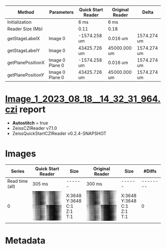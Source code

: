 |  Method            | Parameters       | Quick Start Reader | Original Reader | Delta  |
| -------------------|------------------|--------------------|-----------------|------- |
| Initialization     |                  |6 ms|6 ms|        |
| Reader Size (Mb)     |                  |0.11|0.18|        |
| getStageLabelX| Image 0 | -1574.258 um | 0.016 um | 1574.274 um |
| getStageLabelY| Image 0 | 43425.726 um | 45000.000 um | 1574.274 um |
| getPlanePositionX| Image 0 Plane 0 | -1574.258 um | 0.016 um | 1574.274 um |
| getPlanePositionY| Image 0 Plane 0 | 43425.726 um | 45000.000 um | 1574.274 um |
# [Image_1_2023_08_18__14_32_31_964.czi](https://zenodo.org/record/8263451/files/Image_1_2023_08_18__14_32_31_964.czi) report
 - **Autostitch** = true
 - ZeissCZIReader v7.1.0
 - ZeissQuickStartCZIReader v0.2.4-SNAPSHOT

# Images 

| Series            | Quick Start Reader | Size | Original Reader | Size | #Diffs |
|-------------------|--------------------|------|-----------------|------|--------|
| Read time (all)   |305 ms|------|300 ms|------|--------|
|0|![Image_1_2023_08_18__14_32_31_964.quick_true.flat_true.stitch_true.series_0.jpg](Image_1_2023_08_18__14_32_31_964/Image_1_2023_08_18__14_32_31_964.quick_true.flat_true.stitch_true.series_0.jpg)|X:3648<br>Y:3648<br>C:1<br>Z:1<br>T:1|![Image_1_2023_08_18__14_32_31_964.quick_false.flat_true.stitch_true.series_0.jpg](Image_1_2023_08_18__14_32_31_964/Image_1_2023_08_18__14_32_31_964.quick_false.flat_true.stitch_true.series_0.jpg)|X:3648<br>Y:3648<br>C:1<br>Z:1<br>T:1|0|

# Metadata

